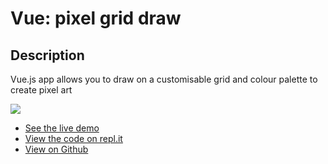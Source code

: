 # Vue: pixel grid draw

## Description
Vue.js app allows you to draw on a customisable grid and colour palette to create pixel art

![](https://github.com/rolandjlevy/vue-pixel-grid-draw/blob/master/images/pixel-grid-draw.gif)

+ [See the live demo](https://vue-pixel-grid-draw.rjlevy.repl.co/?target=_blank)
+ [View the code on repl.it](https://repl.it/@rjlevy/vue-pixel-grid-draw/?target=_blank)
+ [View on Github](https://github.com/rolandjlevy/vue-pixel-grid-draw/?target=_blank)

